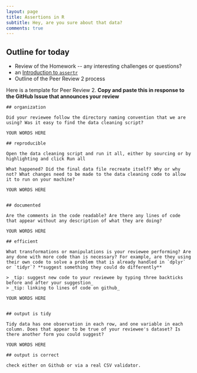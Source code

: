 ```yaml
---
layout: page
title: Assertions in R
subtitle: Hey, are you sure about that data?
comments: true
---
```


## Outline for today

* Review of the Homework -- any interesting challenges or questions?
* an [Introduction to `assertr`](assert.html)
* Outline of the Peer Review 2 process

Here is a template for Peer Review 2. **Copy and paste this in response to the GitHub Issue that announces your review**

```
## organization

Did your reviewee follow the directory naming convention that we are using? Was it easy to find the data cleaning script?

YOUR WORDS HERE

## reproducible

Open the data cleaning script and run it all, either by sourcing or by highlighting and click Run all

What happened? Did the final data file recreate itself? Why or why not? What changes need to be made to the data cleaning code to allow it to run on your machine?

YOUR WORDS HERE
  

## documented

Are the comments in the code readable? Are there any lines of code that appear without any description of what they are doing?

YOUR WORDS HERE

## efficient

What transformations or manipulations is your reviewee performing? Are any done with more code than is necessary? For example, are they using their own code to solve a problem that is already handled in `dplyr` or `tidyr`? **suggest something they could do differently**

> _tip: suggest new code to your reviewee by typing three backticks before and after your suggestion_
> _tip: linking to lines of code on github_

YOUR WORDS HERE


## output is tidy

Tidy data has one observation in each row, and one variable in each column. Does that appear to be true of your reviewee's dataset? Is there another form you could suggest?

YOUR WORDS HERE

## output is correct

check either on Github or via a real CSV validator.
```